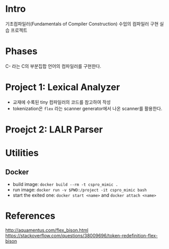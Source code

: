 # Intro
기초컴파일러(Fundamentals of Compiler Construction) 수업의 컴파일러 구현 실습 프로젝트

# Phases
C- 라는 C의 부분집합 언어의 컴파일러를 구현한다.
# Project 1: Lexical Analyzer
* 교재에 수록된 tiny 컴파일러의 코드를 참고하여 작성
* tokenization은 `flex` 라는 scanner generator에서 나온 scanner를 활용한다.
# Proejct 2: LALR Parser

# Utilities
## Docker
* build image: `docker build --rm -t cspro_mimic .`
* run image: `docker run -v $PWD:/project -it cspro_mimic bash`
* start the exited one: `docker start <name>` and `docker attach <name>`

# References
http://aquamentus.com/flex_bison.html
https://stackoverflow.com/questions/38009696/token-redefinition-flex-bison
